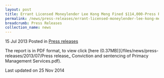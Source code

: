 ```yaml
---
layout: post
title: Errant Licensed Moneylender Lee Kong Meng Fined $114,000-Press Release
permalink: /news/press-releases/errant-licensed-moneylender-lee-kong-meng-fined--114-000---press
breadcrumb: Press Releases
collection_name: news
---
```


15 Jul 2013 Posted in [Press releases](/news/press-releases)

The report is in PDF format, to view click [here (0.37MB)](/files/news/press-releases/2013/07/Press release_ Conviction and sentencing of Primacy Management Services.pdf).

<p class="right-side-updated">Last updated on 25 Nov 2014</p>
